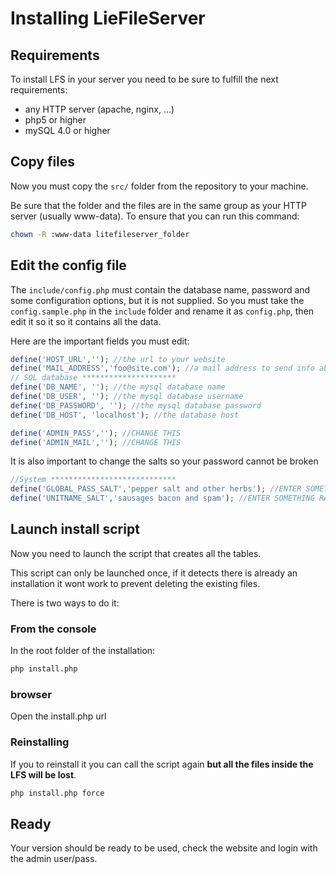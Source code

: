 # Installing LieFileServer

## Requirements

To install LFS in your server you need to be sure to fulfill the next requirements:

- any HTTP server (apache, nginx, ...)
- php5 or higher
- mySQL 4.0 or higher

## Copy files

Now you must copy the ```src/``` folder from the repository to your machine.

Be sure that the folder and the files are in the same group as your HTTP server (usually www-data). To ensure that you can run this command:
```bash
chown -R :www-data litefileserver_folder
```

## Edit the config file

The ```include/config.php``` must contain the database name, password and some configuration options, but it is not supplied. 
So you must take the ```config.sample.php``` in the ```include``` folder and rename it as ```config.php```, then edit it so it 
so it contains all the data. 

Here are the important fields you must edit:

```php
define('HOST_URL',''); //the url to your website
define('MAIL_ADDRESS','foo@site.com'); //a mail address to send info about pending users waiting for registration
// SQL database *********************
define('DB_NAME', ''); //the mysql database name
define('DB_USER', ''); //the mysql database username
define('DB_PASSWORD', ''); //the mysql database password
define('DB_HOST', 'localhost'); //the database host

define('ADMIN_PASS',''); //CHANGE THIS
define('ADMIN_MAIL',''); //CHANGE THIS
```

It is also important to change the salts so your password cannot be broken
```php
//System ****************************
define('GLOBAL_PASS_SALT','pepper salt and other herbs'); //ENTER SOMETHING RANDOM HERE
define('UNITNAME_SALT','sausages bacon and spam'); //ENTER SOMETHING RANDOM HERE
```

## Launch install script

Now you need to launch the script that creates all the tables. 

This script can only be launched once, if it detects there is already an installation it wont work to prevent deleting the existing files.

There is two ways to do it:

### From the console

In the root folder of the installation:

```bash
php install.php
```

### browser

Open the install.php url


### Reinstalling

If you to reinstall it you can call the script again **but all the files inside the LFS will be lost**.

```bash
php install.php force
```

## Ready

Your version should be ready to be used, check the website and login with the admin user/pass.
